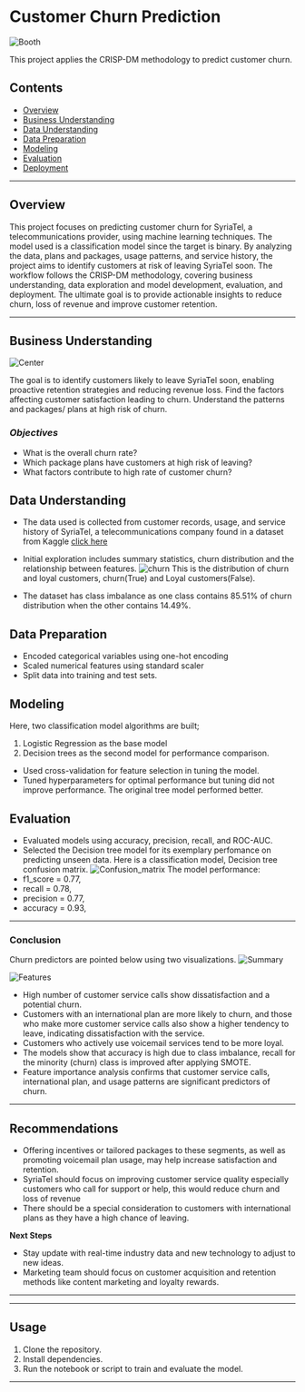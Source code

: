 # Customer Churn Prediction
![Booth](images/phone-booth.jpg)

This project applies the CRISP-DM methodology to predict customer churn.

## Contents
- [Overview](#contents) 
- [Business Understanding](#business-understanding)
- [Data Understanding](#data-understanding)
- [Data Preparation](#data-preparation)
- [Modeling](#modeling)
- [Evaluation](#evaluation)
- [Deployment](#deployment)

---
## Overview

This project focuses on predicting customer churn for SyriaTel, a telecommunications provider, using machine learning techniques. The model used is a classification model since the target is binary. By analyzing the data, plans and packages, usage patterns, and service history, the project aims to identify customers at risk of leaving SyriaTel soon. The workflow follows the CRISP-DM methodology, covering business understanding, data exploration and model development, evaluation, and deployment. The ultimate goal is to provide actionable insights to reduce churn, loss of revenue and improve customer retention.

---

## Business Understanding

![Center](images/call_center.png)

The goal is to identify customers likely to leave SyriaTel soon, enabling proactive retention strategies and reducing revenue loss.
Find the factors affecting customer satisfaction leading to churn. Understand the patterns and packages/ plans at high risk of churn.

### *Objectives*

* What is the overall churn rate?
* Which package plans have customers at high risk of leaving?
* What factors contribute to high rate of customer churn?

## Data Understanding

- The data used is collected from customer records, usage, and service history of SyriaTel, a telecommunications company found in a dataset from Kaggle [click here](https://www.kaggle.com/datasets/becksddf/churn-in-telecoms-dataset)
- Initial exploration includes summary statistics, churn distribution and the relationship between features.
![churn](images/churn_distribution.png)
This is the distribution of churn and loyal customers, churn(True) and  Loyal customers(False).

- The dataset has class imbalance as one class contains 85.51% of churn distribution when the other contains 14.49%.

## Data Preparation

- Encoded categorical variables using one-hot encoding
- Scaled numerical features using standard scaler
- Split data into training and test sets.

## Modeling
Here, two classification model algorithms are built;
1. Logistic Regression as the base model
2. Decision trees as the second model for performance comparison.
- Used cross-validation for feature selection in tuning the model.
- Tuned hyperparameters for optimal performance but tuning did not improve performance. The original tree model performed better.

## Evaluation

- Evaluated models using accuracy, precision, recall, and ROC-AUC.
- Selected the Decision tree model for its exemplary perfomance on predicting unseen data. Here is a classification model, Decision tree confusion matrix.
![Confusion_matrix](images/tree_matrix.png)
The model performance:
 - f1_score = 0.77,
 - recall = 0.78,
 - precision = 0.77,
 - accuracy = 0.93,

---
### Conclusion

Churn predictors are pointed below using two visualizations.
![Summary](images/churn_summary.png)

![Features](images/churn_features.png)

* High number of customer service calls show dissatisfaction and a potential churn.
* Customers with an international plan are more likely to churn, and those who make more customer service calls also show a higher tendency to leave, indicating dissatisfaction with the service.
* Customers who actively use voicemail services tend to be more loyal. 
* The models show that accuracy is high due to class imbalance, recall for the minority (churn) class is improved after applying SMOTE. 
* Feature importance analysis confirms that customer service calls, international plan, and usage patterns are significant predictors of churn.

---
## Recommendations

- Offering incentives or tailored packages to these segments, as well as promoting voicemail plan usage, may help increase satisfaction and retention.
- SyriaTel should focus on improving customer service quality especially customers who call for support or help, this would reduce churn and loss of revenue
- There should be a special consideration to customers with international plans as they have a high chance of leaving.

**Next Steps**
- Stay update with real-time industry data and new technology to adjust to new ideas.
- Marketing team should focus on customer acquisition and retention methods like content marketing and loyalty rewards.


---



---

## Usage

1. Clone the repository.
2. Install dependencies.
3. Run the notebook or script to train and evaluate the model.

---

